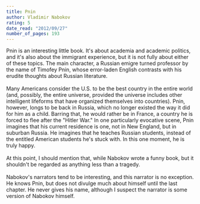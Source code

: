 ```yaml
---
title: Pnin
author: Vladimir Nabokov
rating: 5
date_read: "2012/09/27"
number_of_pages: 193
---
```


Pnin is an interesting little book. It's about academia and academic politics, and it's also about the immigrant experience, but it is not fully about either of these topics. The main character, a Russian emigre turned professor by the name of Timofey Pnin, whose error-laden English contrasts with his erudite thoughts about Russian literature.<br/><br/>Many Americans consider the U.S. to be the best country in the entire world (and, possibly, the entire universe, provided the universe includes other intelligent lifeforms that have organized themselves into countries). Pnin, however, longs to be back in Russia, which no longer existed the way it did for him as a child. Barring that, he would rather be in France, a country he is forced to flee after the "Hitler War." In one particularly evocative scene, Pnin imagines that his current residence is one, not in New England, but in suburban Russia. He imagines that he teaches Russian students, instead of the entitled American students he's stuck with. In this one moment, he is truly happy.<br/><br/>At this point, I should mention that, while Nabokov wrote a funny book, but it shouldn't be regarded as anything less than a tragedy. <br/><br/>Nabokov's narrators tend to be interesting, and this narrator is no exception. He knows Pnin, but does not divulge much about himself until the last chapter. He never gives his name, although I suspect the narrator is some version of Nabokov himself.